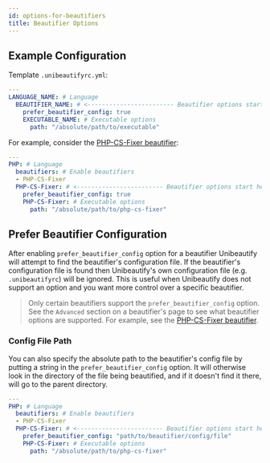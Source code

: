 ```yaml
---
id: options-for-beautifiers
title: Beautifier Options
---
```


## Example Configuration

Template `.unibeautifyrc.yml`:

```yaml
---
LANGUAGE_NAME: # Language
  BEAUTIFIER_NAME: # <------------------------ Beautifier options start here
    prefer_beautifier_config: true
    EXECUTABLE_NAME: # Executable options
      path: "/absolute/path/to/executable"
```

For example, consider the [PHP-CS-Fixer beautifier](/docs/beautifier-php-cs-fixer.html):

```yaml
---
PHP: # Language
  beautifiers: # Enable beautifiers
  - PHP-CS-Fixer
  PHP-CS-Fixer: # <------------------------ Beautifier options start here
    prefer_beautifier_config: true
    PHP-CS-Fixer: # Executable options
      path: "/absolute/path/to/php-cs-fixer"
```

## Prefer Beautifier Configuration

After enabling `prefer_beautifier_config` option for a beautifier Unibeautify will attempt to find the beautifier's configuration file.
If the beautifier's configuration file is found then Unibeautify's own configuration file (e.g. `.unibeautifyrc`) will be ignored.
This is useful when Unibeautify does not support an option and you want more control over a specific beautifier.

> Only certain beautifiers support the `prefer_beautifier_config` option. See the `Advanced` section on a beautifier's page to see what beautifier options are supported. For example, see the [PHP-CS-Fixer beautifier](/docs/beautifier-php-cs-fixer.html#advanced).

### Config File Path
You can also specify the absolute path to the beautifier's config file by putting a string in the `prefer_beautifier_config` option. It will otherwise look in the directory of the file being beautified, and if it doesn't find it there, will go to the parent directory.

```yaml
---
PHP: # Language
  beautifiers: # Enable beautifiers
  - PHP-CS-Fixer
  PHP-CS-Fixer: # <------------------------ Beautifier options start here
    prefer_beautifier_config: "path/to/beautifier/config/file"
    PHP-CS-Fixer: # Executable options
      path: "/absolute/path/to/php-cs-fixer"
```